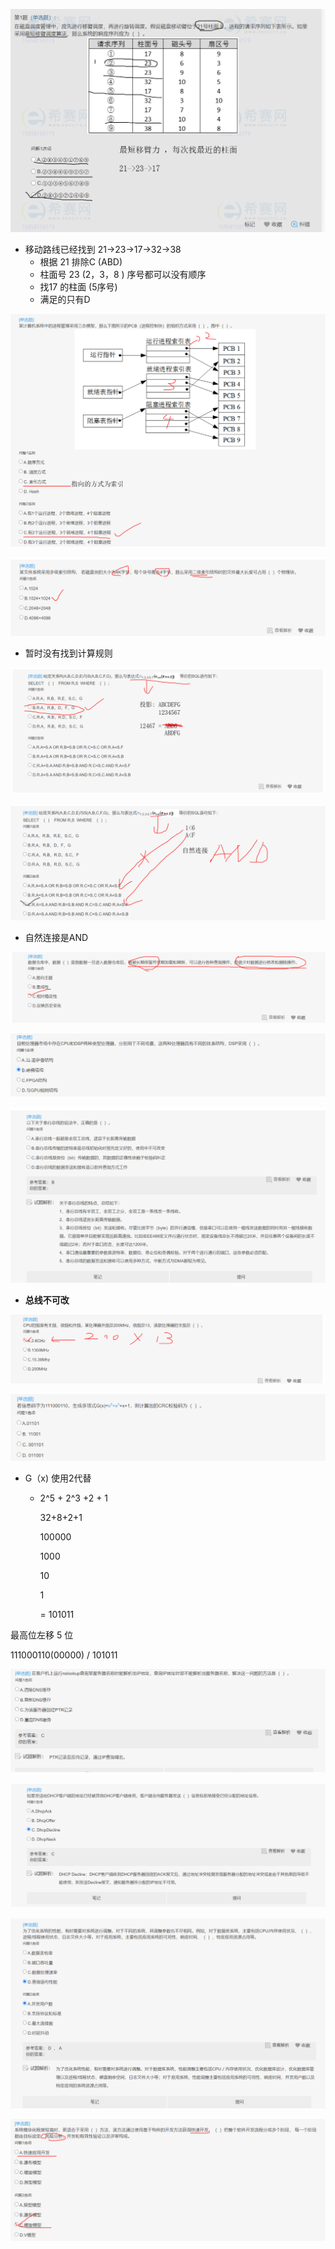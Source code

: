 ![image-20200826153137304](images/image-20200826153137304.png)



- 移动路线已经找到 21->23->17->32->38
  - 根据 21 排除C (ABD)
  - 柱面号 23 (2，3，8 ) 序号都可以没有顺序
  - 找17 的柱面 (5序号)
  - 满足的只有D 



![image-20200826153302654](images/image-20200826153302654.png)





![image-20200826153633126](images/image-20200826153633126.png)



- 暂时没有找到计算规则





![image-20200826153854532](images/image-20200826153854532.png)

![image-20200826154127285](images/image-20200826154127285.png)



- 自然连接是AND 



![image-20200826154259449](images/image-20200826154259449.png)

![image-20200826154327321](images/image-20200826154327321.png)







![image-20200826154431188](images/image-20200826154431188.png)

- **总线不可改**





![image-20200826154535036](images/image-20200826154535036.png)







![image-20200826154602744](images/image-20200826154602744.png)



- G（x) 使用2代替

  - 2^5 + 2^3 +2 + 1

    32+8+2+1

    100000

    1000

    10

    1

    = 101011



最高位左移 5 位

111000110(00000) / 101011





![image-20200826155128893](images/image-20200826155128893.png)

![image-20200826155154836](images/image-20200826155154836.png)

![image-20200826155229308](images/image-20200826155229308.png)





![image-20200826162403339](images/image-20200826162403339.png)





